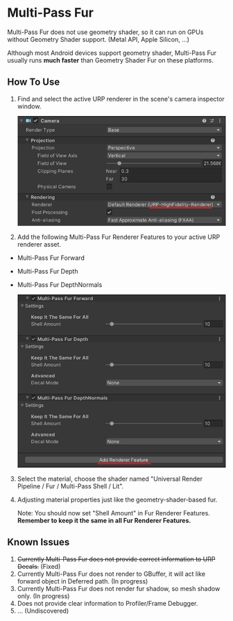 Multi-Pass Fur
==============

Multi-Pass Fur does not use geometry shader, so it can run on GPUs without Geometry Shader support. (Metal API, Apple Silicon, ...)

Although most Android devices support geometry shader, Multi-Pass Fur usually runs **much faster** than Geometry Shader Fur on these platforms.

How To Use
----------

1. Find and select the active URP renderer in the scene's camera inspector window.

   ![FindActiveURPRenderer](./Images/Multi-PassFur/Find_Active_URP_Renderer.jpg)

2. Add the following Multi-Pass Fur Renderer Features to your active URP renderer asset.

- Multi-Pass Fur Forward

- Multi-Pass Fur Depth

- Multi-Pass Fur DepthNormals

   ![AddMulti-PassFur](./Images/Multi-PassFur/Add_MultiPass_Renderer_Features.jpg)

3. Select the material, choose the shader named "Universal Render Pipeline / Fur / Multi-Pass Shell / Lit".

4. Adjusting material properties just like the geometry-shader-based fur.
   
   Note: You should now set "Shell Amount" in Fur Renderer Features. **Remember to keep it the same in all Fur Renderer Features.**
   
Known Issues
------------

1. ~~Currently Multi-Pass Fur does not provide correct information to URP Decals.~~ (Fixed)
2. Currently Multi-Pass Fur does not render to GBuffer, it will act like forward object in Deferred path. (In progress)
3. Currently Multi-Pass Fur does not render fur shadow, so mesh shadow only. (In progress)
4. Does not provide clear information to Profiler/Frame Debugger.
5. ... (Undiscovered)

